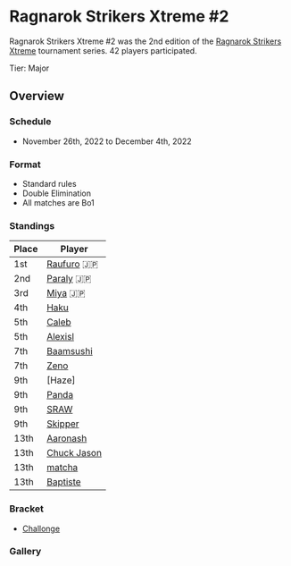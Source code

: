 # Ragnarok Strikers Xtreme #2

Ragnarok Strikers Xtreme #2 was the 2nd edition of the [Ragnarok Strikers Xtreme](ragnaxmain.md) tournament series.
42 players participated.

Tier: Major

## Overview

### Schedule
- November 26th, 2022 to December 4th, 2022

### Format
- Standard rules
- Double Elimination
- All matches are Bo1

### Standings

|Place|Player|
|-|-|
|1st|[Raufuro](../../players/japanese/raufuro.md) :jp:|
|2nd|[Paraly](../../players/japanese/paraly.md) :jp:|
|3rd|[Miya](../../players/japanese/miya.md) :jp:|
|4th|[Haku](../../players/german/haku.md)|
|5th|[Caleb](../../players/bulgarian/caleb.md)|
|5th|[Alexisl](../../players/french/alexisl.md)|
|7th|[Baamsushi](../../players/indonesian/baamsushi.md)|
|7th|[Zeno](../../players/french/585zeno.md)|
|9th|[Haze]|
|9th|[Panda](../../players/brazilian/panda.md)|
|9th|[SRAW](../../players/french/sraw.md)|
|9th|[Skipper](../../players/austrian/skipper.md)|
|13th|[Aaronash](../../players/italian/aaronash.md)|
|13th|[Chuck Jason](../../players/chinese/chuckjason.md)|
|13th|[matcha](../../players/chinese/matcha.md)|
|13th|[Baptiste](../../players/french/baptiste)|

### Bracket
- [Challonge](https://challonge.com/lc8vy45v)

### Gallery
